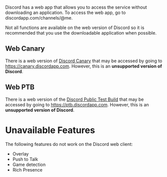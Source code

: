 <!-- TITLE: Discord Web -->
<!-- SUBTITLE:Discord browser client -->

Discord has a web app that allows you to access the service without downloading an application. To access the web app, go to discordapp.com/channels/@me. 

Not all functions are available on the web version of Discord so it is recommended that you use the downloadable application when possible. 

## Web Canary
There is a web version of [Discord Canary](/canary) that may be accessed by going to https://canary.discordapp.com. However, this is an **unsupported version of Discord**.

## Web PTB
There is a web version of the [Discord Public Test Build](/ptb) that may be accessed by going to https://ptb.discordapp.com. However, this is an **unsupported version of Discord**.

# Unavailable Features
The following features do not work on the Discord web client:
* Overlay
* Push to Talk
* Game detection
* Rich Presence
